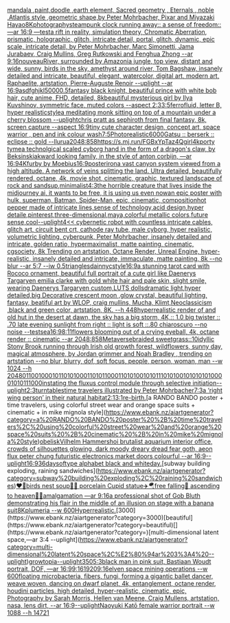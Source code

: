 [mandala ,paint,doodle ,earth element, Sacred geometry , Eternals , noble ,Atlantis style ,geometric shape,by Peter Mohrbacher, Pixar and Miyazaki Hayao](https://www.ebank.nz/aiartgenerator?category=mandala%20%2Cpaint%2Cdoodle%20%2Cearth%20element%2C%20Sacred%20geometry%20%2C%20Eternals%20%2C%20noble%20%2CAtlantis%20style%20%2Cgeometric%20shape%2Cby%20Peter%20Mohrbacher%2C%20Pixar%20and%20Miyazaki%20Hayao)[](https://www.ebank.nz/aiartgenerator?category=)[8K](https://www.ebank.nz/aiartgenerator?category=8K)[photography](https://www.ebank.nz/aiartgenerator?category=photography)[steampunk clock running away:: a sense of freedom:: —ar 16:9 —test](https://www.ebank.nz/aiartgenerator?category=steampunk%20clock%20running%20away%3A%3A%20a%20sense%20of%20freedom%3A%3A%20%E2%80%94ar%2016%3A9%20%E2%80%94test)[a rift in reality, simulation theory, Chromatic Aberration, prismatic, holographic, glitch, intricate detail, portal, glitch, dynamic, epic scale, intricate detail, by Peter Mohrbacher, Marc Simonetti, Jama Jurabaev, Craig Mullins, Greg Rutkowski and Fenghua Zhong --ar 9:16](https://www.ebank.nz/aiartgenerator?category=a%20rift%20in%20reality%2C%20simulation%20theory%2C%20Chromatic%20Aberration%2C%20prismatic%2C%20holographic%2C%20glitch%2C%20intricate%20detail%2C%20portal%2C%20glitch%2C%20dynamic%2C%20epic%20scale%2C%20intricate%20detail%2C%20by%20Peter%20Mohrbacher%2C%20Marc%20Simonetti%2C%20Jama%20Jurabaev%2C%20Craig%20Mullins%2C%20Greg%20Rutkowski%20and%20Fenghua%20Zhong%20--ar%209%3A16)[nouveau](https://www.ebank.nz/aiartgenerator?category=nouveau)[River, surrounded by Amazonia jungle, top view, distant and wide, sunny, birds in the sky, amethyst around river, Tom Bagshaw, insanely detailed and intricate, beautiful, elegant, watercolor, digital art, modern art, Raphaelite, artstation, Pierre-Auguste Renoir --uplight --ar 16:9](https://www.ebank.nz/aiartgenerator?category=River%2C%20surrounded%20by%20Amazonia%20jungle%2C%20top%20view%2C%20distant%20and%20wide%2C%20sunny%2C%20birds%20in%20the%20sky%2C%20amethyst%20around%20river%2C%20Tom%20Bagshaw%2C%20insanely%20detailed%20and%20intricate%2C%20beautiful%2C%20elegant%2C%20watercolor%2C%20digital%20art%2C%20modern%20art%2C%20Raphaelite%2C%20artstation%2C%20Pierre-Auguste%20Renoir%20--uplight%20--ar%2016%3A9)[asdfghjkl](https://www.ebank.nz/aiartgenerator?category=asdfghjkl)[5000](https://www.ebank.nz/aiartgenerator?category=5000)[0.5](https://www.ebank.nz/aiartgenerator?category=0.5)[fantasy black knight, beautiful prince with white bob hair, cute anime, FHD, detailed, 8k](https://www.ebank.nz/aiartgenerator?category=fantasy%20black%20knight%2C%20beautiful%20prince%20with%20white%20bob%20hair%2C%20cute%20anime%2C%20FHD%2C%20detailed%2C%208k)[beautiful mysterious girl by Ilya Kuvshinov, symmetric face, muted colors --aspect 2:3](https://www.ebank.nz/aiartgenerator?category=beautiful%20mysterious%20girl%20by%20Ilya%20Kuvshinov%2C%20symmetric%20face%2C%20muted%20colors%20--aspect%202%3A3)[3:5](https://www.ebank.nz/aiartgenerator?category=3%3A5)[ferrofluid, letter B, hyper realistic](https://www.ebank.nz/aiartgenerator?category=ferrofluid%2C%20letter%20B%2C%20hyper%20realistic)[style](https://www.ebank.nz/aiartgenerator?category=style)[a meditating monk sitting on top of a mountain under a cherry blossom --uplight](https://www.ebank.nz/aiartgenerator?category=a%20meditating%20monk%20sitting%20on%20top%20of%20a%20mountain%20under%20a%20cherry%20blossom%20--uplight)[chris pratt as sephiroth from final fantasy, 8k, screen capture --aspect 16:9](https://www.ebank.nz/aiartgenerator?category=chris%20pratt%20as%20sephiroth%20from%20final%20fantasy%2C%208k%2C%20screen%20capture%20--aspect%2016%3A9)[tiny cute character design, concept art, space warrior , pen and ink colour wash](https://www.ebank.nz/aiartgenerator?category=tiny%20cute%20character%20design%2C%20concept%20art%2C%20space%20warrior%20%2C%20pen%20and%20ink%20colour%20wash)[7:5](https://www.ebank.nz/aiartgenerator?category=7%3A5)[Photorealistic](https://www.ebank.nz/aiartgenerator?category=Photorealistic)[6000](https://www.ebank.nz/aiartgenerator?category=6000)[Gatsu :: berserk :: eclipse :: gold --ll](https://www.ebank.nz/aiartgenerator?category=Gatsu%20%3A%3A%20berserk%20%3A%3A%20eclipse%20%3A%3A%20gold%20--ll)[](https://www.ebank.nz/aiartgenerator?category=)[urua](https://www.ebank.nz/aiartgenerator?category=urua)[2048:858](https://www.ebank.nz/aiartgenerator?category=2048%3A858)[<https://s.mj.run/FGBxYpTaz4Q>](https://www.ebank.nz/aiartgenerator?category=%3Chttps%3A//s.mj.run/FGBxYpTaz4Q%3E)[girl](https://www.ebank.nz/aiartgenerator?category=girl)[4k](https://www.ebank.nz/aiartgenerator?category=4k)[porty tyme](https://www.ebank.nz/aiartgenerator?category=porty%20tyme)[a technolgical scaled cyborg hand in the form of a dragon's claw, by Beksinski](https://www.ebank.nz/aiartgenerator?category=a%20technolgical%20scaled%20cyborg%20hand%20in%20the%20form%20of%20a%20dragon%27s%20claw%2C%20by%20Beksinski)[akward looking family, in the style of anton corbijn, —ar 16:9](https://www.ebank.nz/aiartgenerator?category=akward%20looking%20family%2C%20in%20the%20style%20of%20anton%20corbijn%2C%20%E2%80%94ar%2016%3A9)[4K](https://www.ebank.nz/aiartgenerator?category=4K)[furby by Moebius](https://www.ebank.nz/aiartgenerator?category=furby%20by%20Moebius)[16:9](https://www.ebank.nz/aiartgenerator?category=16%3A9)[poster](https://www.ebank.nz/aiartgenerator?category=poster)[iron](https://www.ebank.nz/aiartgenerator?category=iron)[a vast canyon system viewed from a high altitude.  A network of veins splitting the land.  Ultra detailed, beautifully rendered, octane, 4k, movie shot, cinematic, graphic, textured landscape of rock and sand](https://www.ebank.nz/aiartgenerator?category=a%20vast%20canyon%20system%20viewed%20from%20a%20high%20altitude.%20%20A%20network%20of%20veins%20splitting%20the%20land.%20%20Ultra%20detailed%2C%20beautifully%20rendered%2C%20octane%2C%204k%2C%20movie%20shot%2C%20cinematic%2C%20graphic%2C%20textured%20landscape%20of%20rock%20and%20sand)[sup,minimalist](https://www.ebank.nz/aiartgenerator?category=sup%2Cminimalist)[4:3](https://www.ebank.nz/aiartgenerator?category=4%3A3)[the horrible creature that lives inside the midjourney ai, it wants to be free, it is using us even now](https://www.ebank.nz/aiartgenerator?category=the%20horrible%20creature%20that%20lives%20inside%20the%20midjourney%20ai%2C%20it%20wants%20to%20be%20free%2C%20it%20is%20using%20us%20even%20now)[an epic poster with hulk, superman, Batman, Spider-Man, epic, cinematic, composition](https://www.ebank.nz/aiartgenerator?category=an%20epic%20poster%20with%20hulk%2C%20superman%2C%20Batman%2C%20Spider-Man%2C%20epic%2C%20cinematic%2C%20composition)[hot pepper made of intricate lines,sense of technology,acid design,hyper detaile,pinterest,three-dimensional,maya,colorful metallic colors,future sense,cool](https://www.ebank.nz/aiartgenerator?category=hot%20pepper%20made%20of%20intricate%20lines%2Csense%20of%20technology%2Cacid%20design%2Chyper%20detaile%2Cpinterest%2Cthree-dimensional%2Cmaya%2Ccolorful%20metallic%20colors%2Cfuture%20sense%2Ccool)[--uplight](https://www.ebank.nz/aiartgenerator?category=--uplight)[4](https://www.ebank.nz/aiartgenerator?category=4)[<< cybernetic robot with countless intricate cables, glitch art, circuit bent crt, cathode ray tube, male cyborg, hyper realistic, volumetric lighting, cyberpunk, Peter Mohrbacher, insanely detailed and intricate, golden ratio, hypermaximalist, matte painting, cinematic, cgsociety, 8k Trending on artstation, Octane Render, Unreal Engine, hyper-realistic, insanely detailed and intricate, immaculate, matte painting, 8k --no blur --ar 5:7 --iw 0.5](https://www.ebank.nz/aiartgenerator?category=%3C%3C%20cybernetic%20robot%20with%20countless%20intricate%20cables%2C%20glitch%20art%2C%20circuit%20bent%20crt%2C%20cathode%20ray%20tube%2C%20male%20cyborg%2C%20hyper%20realistic%2C%20volumetric%20lighting%2C%20cyberpunk%2C%20Peter%20Mohrbacher%2C%20insanely%20detailed%20and%20intricate%2C%20golden%20ratio%2C%20hypermaximalist%2C%20matte%20painting%2C%20cinematic%2C%20cgsociety%2C%208k%20Trending%20on%20artstation%2C%20Octane%20Render%2C%20Unreal%20Engine%2C%20hyper-realistic%2C%20insanely%20detailed%20and%20intricate%2C%20immaculate%2C%20matte%20painting%2C%208k%20--no%20blur%20--ar%205%3A7%20--iw%200.5)[triangles](https://www.ebank.nz/aiartgenerator?category=triangles)[dainnyc](https://www.ebank.nz/aiartgenerator?category=dainnyc)[style](https://www.ebank.nz/aiartgenerator?category=style)[16:9](https://www.ebank.nz/aiartgenerator?category=16%3A9)[a stunning tarot card with Rococo ornament, beautiful full portrait of a cute girl like Daenerys Targaryen emilia clarke with gold white hair and pale skin, slight smile, wearing Daenerys Targaryen custom,LUTS dollsdramatic light,hyper detailed,big Decorative crescent moon ,glow crystal, beautiful lighting,  fantasy, beatiful art by WLOP, craig mullins, Mucha, Klimt,Neoclassicism ,black and green color, artstation, 8K. --h 448](https://www.ebank.nz/aiartgenerator?category=a%20stunning%20tarot%20card%20with%20Rococo%20ornament%2C%20beautiful%20full%20portrait%20of%20a%20cute%20girl%20like%20Daenerys%20Targaryen%20emilia%20clarke%20with%20gold%20white%20hair%20and%20pale%20skin%2C%20slight%20smile%2C%20wearing%20Daenerys%20Targaryen%20custom%2CLUTS%20dollsdramatic%20light%2Chyper%20detailed%2Cbig%20Decorative%20crescent%20moon%20%2Cglow%20crystal%2C%20beautiful%20lighting%2C%20%20fantasy%2C%20beatiful%20art%20by%20WLOP%2C%20craig%20mullins%2C%20Mucha%2C%20Klimt%2CNeoclassicism%20%2Cblack%20and%20green%20color%2C%20artstation%2C%208K.%20--h%20448)[hyperrealistic render of and old hut in the desert at dawn, the sky has a big storm, 4K,:: 1.0 big twister :: .70 late evening sunlight from right :: light is soft ::.80 chiaroscuro  --no noise  --test](https://www.ebank.nz/aiartgenerator?category=hyperrealistic%20render%20of%20and%20old%20hut%20in%20the%20desert%20at%20dawn%2C%20the%20sky%20has%20a%20big%20storm%2C%204K%2C%3A%3A%201.0%20big%20twister%20%3A%3A%20.70%20late%20evening%20sunlight%20from%20right%20%3A%3A%20light%20is%20soft%20%3A%3A.80%20chiaroscuro%20%20--no%20noise%20%20--test)[sea](https://www.ebank.nz/aiartgenerator?category=sea)[16:9](https://www.ebank.nz/aiartgenerator?category=16%3A9)[8:11](https://www.ebank.nz/aiartgenerator?category=8%3A11)[flowers blooming out of a crying eyeball, 4k, octane render :: cinematic --ar 2048:858](https://www.ebank.nz/aiartgenerator?category=flowers%20blooming%20out%20of%20a%20crying%20eyeball%2C%204k%2C%20octane%20render%20%3A%3A%20cinematic%20--ar%202048%3A858)[Metaverse](https://www.ebank.nz/aiartgenerator?category=Metaverse)[braided sweetgrass::10](https://www.ebank.nz/aiartgenerator?category=braided%20sweetgrass%3A%3A10)[idyllic Stony Brook running through Irish old growth forest, wildflowers, sunny day, magical atmosphere, by Jordan grimmer and Noah Bradley , trending on artstation  --no blur, blurry, dof, soft focus, people, person, woman, man  --w 1024  --h 2048](https://www.ebank.nz/aiartgenerator?category=idyllic%20Stony%20Brook%20running%20through%20Irish%20old%20growth%20forest%2C%20wildflowers%2C%20sunny%20day%2C%20magical%20atmosphere%2C%20by%20Jordan%20grimmer%20and%20Noah%20Bradley%20%2C%20trending%20on%20artstation%20%20--no%20blur%2C%20blurry%2C%20dof%2C%20soft%20focus%2C%20people%2C%20person%2C%20woman%2C%20man%20%20--w%201024%20%20--h%202048)[01100100010110101000110101100011010100101011101010010101010100001010111000](https://www.ebank.nz/aiartgenerator?category=01100100010110101000110101100011010100101011101010010101010100001010111000)[instating the fluxus control module through selective initiation](https://www.ebank.nz/aiartgenerator?category=instating%20the%20fluxus%20control%20module%20through%20selective%20initiation)[--uplight](https://www.ebank.nz/aiartgenerator?category=--uplight)[2:3](https://www.ebank.nz/aiartgenerator?category=2%3A3)[turntables](https://www.ebank.nz/aiartgenerator?category=turntables)[time travelers illustrated by Peter Mohrbacher](https://www.ebank.nz/aiartgenerator?category=time%20travelers%20illustrated%20by%20Peter%20Mohrbacher)[7:3](https://www.ebank.nz/aiartgenerator?category=7%3A3)[a ‘right wing person’ in their natural habitat](https://www.ebank.nz/aiartgenerator?category=a%20%E2%80%98right%20wing%20person%E2%80%99%20in%20their%20natural%20habitat)[2:1](https://www.ebank.nz/aiartgenerator?category=2%3A1)[3:1](https://www.ebank.nz/aiartgenerator?category=3%3A1)[re-birth.](https://www.ebank.nz/aiartgenerator?category=re-birth.)[a RANDO BANDO poster + time travelers, using colorful street wear and orange space suits + cinematic + in mike mignola style](https://www.ebank.nz/aiartgenerator?category=a%20RANDO%20BANDO%20poster%20%2B%20time%20travelers%2C%20using%20colorful%20street%20wear%20and%20orange%20space%20suits%20%2B%20cinematic%20%2B%20in%20mike%20mignola%20style)[obelisk](https://www.ebank.nz/aiartgenerator?category=obelisk)[Vilhelm Hammershoi brutalist aquarium interior office, crowds of silhouettes glowing, dark moody dreary dread fear goth, aeon flux peter chung futuristic electronics market doors colourful --ar 16:9](https://www.ebank.nz/aiartgenerator?category=Vilhelm%20Hammershoi%20brutalist%20aquarium%20interior%20office%2C%20crowds%20of%20silhouettes%20glowing%2C%20dark%20moody%20dreary%20dread%20fear%20goth%2C%20aeon%20flux%20peter%20chung%20futuristic%20electronics%20market%20doors%20colourful%20--ar%2016%3A9)[--uplight](https://www.ebank.nz/aiartgenerator?category=--uplight)[16:9](https://www.ebank.nz/aiartgenerator?category=16%3A9)[36daysoftype alphabet black and white](https://www.ebank.nz/aiartgenerator?category=36daysoftype%20alphabet%20black%20and%20white)[day.](https://www.ebank.nz/aiartgenerator?category=day.)[subway building exploding, raining sandwiches](https://www.ebank.nz/aiartgenerator?category=subway%20building%20exploding%2C%20raining%20sandwiches)[❤️💊birds nest soup🐥🥬 porcelain Cupid statue✈️🪂free falling🤮 ascending to heaven🧖🏻amalgamation —ar 9:16](https://www.ebank.nz/aiartgenerator?category=%E2%9D%A4%EF%B8%8F%F0%9F%92%8Abirds%20nest%20soup%F0%9F%90%A5%F0%9F%A5%AC%20porcelain%20Cupid%20statue%E2%9C%88%EF%B8%8F%F0%9F%AA%82free%20falling%F0%9F%A4%AE%20ascending%20to%20heaven%F0%9F%A7%96%F0%9F%8F%BBamalgamation%20%E2%80%94ar%209%3A16)[a professional shot of Gob Bluth demonstrating his flair in the middle of an illusion on stage with a banana suit](https://www.ebank.nz/aiartgenerator?category=a%20professional%20shot%20of%20Gob%20Bluth%20demonstrating%20his%20flair%20in%20the%20middle%20of%20an%20illusion%20on%20stage%20with%20a%20banana%20suit)[8K](https://www.ebank.nz/aiartgenerator?category=8K)[plumeria --w 600](https://www.ebank.nz/aiartgenerator?category=plumeria%20--w%20600)[Hyperrealistic.](https://www.ebank.nz/aiartgenerator?category=Hyperrealistic.)[3000](https://www.ebank.nz/aiartgenerator?category=3000)[beautiful](https://www.ebank.nz/aiartgenerator?category=beautiful)[](https://www.ebank.nz/aiartgenerator?category=)[multi-dimensional latent space,—ar 3:4 --uplight](https://www.ebank.nz/aiartgenerator?category=multi-dimensional%20latent%20space%2C%E2%80%94ar%203%3A4%20--uplight)[growtopia](https://www.ebank.nz/aiartgenerator?category=growtopia)[--uplight](https://www.ebank.nz/aiartgenerator?category=--uplight)[350](https://www.ebank.nz/aiartgenerator?category=350)[5:3](https://www.ebank.nz/aiartgenerator?category=5%3A3)[black man in pink suit, Bastiaan Woudt portrait, DOF, —ar 16:9](https://www.ebank.nz/aiartgenerator?category=black%20man%20in%20pink%20suit%2C%20Bastiaan%20Woudt%20portrait%2C%20DOF%2C%20%E2%80%94ar%2016%3A9)[9:16](https://www.ebank.nz/aiartgenerator?category=9%3A16)[1920](https://www.ebank.nz/aiartgenerator?category=1920)[9:16](https://www.ebank.nz/aiartgenerator?category=9%3A16)[elven space mining operations --w 600](https://www.ebank.nz/aiartgenerator?category=elven%20space%20mining%20operations%20--w%20600)[floating microbacteria, fibers, fungi, forming a gigantic ballet dancer, weave woven, dancing on dwarf planet, 4k, entanglement, octane render, houdini particles, high detailed, hyper-realistic, cinematic, epic, Photography by Sarah Morris, Hellen van Meene, Craig Mullens, artstation, nasa, lens dirt, --ar 16:9](https://www.ebank.nz/aiartgenerator?category=floating%20microbacteria%2C%20fibers%2C%20fungi%2C%20forming%20a%20gigantic%20ballet%20dancer%2C%20weave%20woven%2C%20dancing%20on%20dwarf%20planet%2C%204k%2C%20entanglement%2C%20octane%20render%2C%20houdini%20particles%2C%20high%20detailed%2C%20hyper-realistic%2C%20cinematic%2C%20epic%2C%20Photography%20by%20Sarah%20Morris%2C%20Hellen%20van%20Meene%2C%20Craig%20Mullens%2C%20artstation%2C%20nasa%2C%20lens%20dirt%2C%20--ar%2016%3A9)[--uplight](https://www.ebank.nz/aiartgenerator?category=--uplight)[Naoyuki Katō female warrior portrait --w 1088 --h 1472](https://www.ebank.nz/aiartgenerator?category=Naoyuki%20Kat%C5%8D%20female%20warrior%20portrait%20--w%201088%20--h%201472)[1](https://www.ebank.nz/aiartgenerator?category=1)
